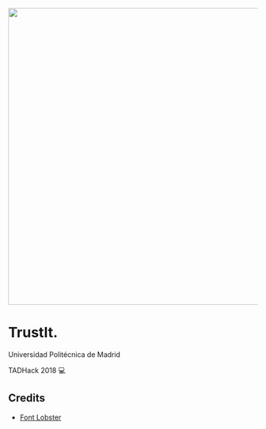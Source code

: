 <p align="center">
<a href="https://github.com/philosss/TrustIt."><img src="https://github.com/philosss/TrustIt./blob/master/graphics/exports/full-logo-b-bg-2x.png?raw=true" width="600px"></a>
</p>

# TrustIt.

Universidad Politécnica de Madrid

TADHack 2018 💻

## Credits
- [Font Lobster](https://www.fontsquirrel.com/fonts/lobster)
